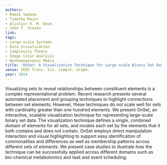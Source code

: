 ```yaml
---
authors:
- Ramik Sadana
- Timothy Major
- Alistair D. M. Dove
- John T. Stasko
link:
tags:
- Large-scale Systems
- Data Visualization
- Complexity Theory
- Image Color Analysis
- Nonhomogeneous Media
title: 'OnSet: A Visualization Technique for Large-scale Binary Set Data.'
venue: IEEE Trans. Vis. Comput. Graph.
year: 2014
---
```

Visualizing sets to reveal relationships between constituent elements is a complex representational problem. Recent research presents several automated placement and grouping techniques to highlight connections between set elements. However, these techniques do not scale well for sets with cardinality greater than one hundred elements. We present OnSet, an interactive, scalable visualization technique for representing large-scale binary set data. The visualization technique defines a single, combined domain of elements for all sets, and models each set by the elements that it both contains and does not contain. OnSet employs direct manipulation interaction and visual highlighting to support easy identification of commonalities and differences as well as membership patterns across different sets of elements. We present case studies to illustrate how the technique can be successfully applied across different domains such as bio-chemical metabolomics and task and event scheduling.